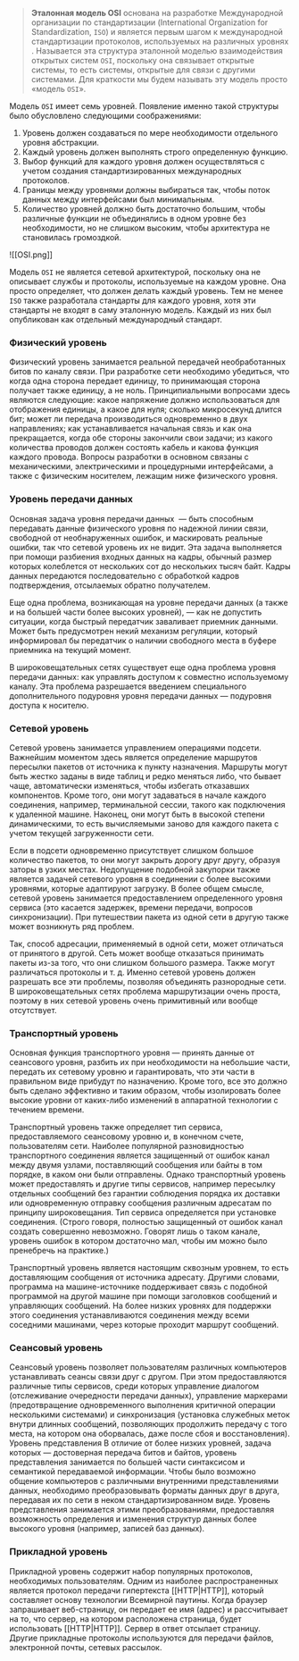 > **Эталонная модель OSI** основана на разработке Международной организации по стандартизации (International Organization for Standardization, `ISO`) и является первым шагом к международной стандартизации протоколов, используемых на различных уровнях . Называется эта структура эталонной моделью взаимодействия открытых систем `OSI`, поскольку она связывает открытые системы, то есть системы, открытые для связи с другими системами. Для краткости мы будем называть эту модель просто «модель `OSI`». 

Модель `OSI` имеет семь уровней. Появление именно такой структуры было обусловлено следующими соображениями: 

1. Уровень должен создаваться по мере необходимости отдельного уровня абстракции. 
2. Каждый уровень должен выполнять строго определенную функцию. 
3. Выбор функций для каждого уровня должен осуществляться с учетом создания стандартизированных международных протоколов. 
4. Границы между уровнями должны выбираться так, чтобы поток данных между интерфейсами был минимальным. 
5. Количество уровней должно быть достаточно большим, чтобы различные функции не объединялись в одном уровне без необходимости, но не слишком высоким, чтобы архитектура не становилась громоздкой.

![[OSI.png]]

Модель `OSI` не является сетевой архитектурой, поскольку она не описывает службы и протоколы, используемые на каждом уровне. Она просто определяет, что должен делать каждый уровень. Тем не менее `ISO` также разработала стандарты для каждого уровня, хотя эти стандарты не входят в саму эталонную модель. Каждый из них был опубликован как отдельный международный стандарт. 

### Физический уровень 

Физический уровень занимается реальной передачей необработанных битов по каналу связи. При разработке сети необходимо убедиться, что когда одна сторона передает единицу, то принимающая сторона получает также единицу, а не ноль. Принципиальными вопросами здесь являются следующие: какое напряжение должно использоваться для отображения единицы, а какое для нуля; сколько микросекунд длится бит; может ли передача производиться одновременно в двух направлениях; как устанавливается начальная связь и как она прекращается, когда обе стороны закончили свои задачи; из какого количества проводов должен состоять кабель и какова функция каждого провода. Вопросы разработки в основном связаны с механическими, электрическими и процедурными интерфейсами, а также с физическим носителем, лежащим ниже физического уровня.  

### Уровень передачи данных 

Основная задача уровня передачи данных  — быть способным передавать данные физического уровня по надежной линии связи, свободной от необнаруженных ошибок, и маскировать реальные ошибки, так что сетевой уровень их не видит. Эта задача выполняется при помощи разбиения входных данных на кадры, обычный размер которых колеблется от нескольких сот до нескольких тысяч байт. Кадры данных передаются последовательно с обработкой кадров подтверждения, отсылаемых обратно получателем. 

Еще одна проблема, возникающая на уровне передачи данных (а также и на большей части более высоких уровней), — как не допустить ситуации, когда быстрый передатчик заваливает приемник данными. Может быть предусмотрен некий механизм регуляции, который информировал бы передатчик о наличии свободного места в буфере приемника на текущий момент. 

В широковещательных сетях существует еще одна проблема уровня передачи данных: как управлять доступом к совместно используемому каналу. Эта проблема разрешается введением специального дополнительного подуровня уровня передачи данных — подуровня доступа к носителю. 

### Сетевой уровень 

Сетевой уровень занимается управлением операциями подсети. Важнейшим моментом здесь является определение маршрутов пересылки пакетов от источника к пункту назначения. Маршруты могут быть жестко заданы в виде таблиц и редко меняться либо, что бывает чаще, автоматически изменяться, чтобы избегать отказавших компонентов. Кроме того, они могут задаваться в начале каждого соединения, например, терминальной сессии, такого как подключения к удаленной машине. Наконец, они могут быть в высокой степени динамическими, то есть вычисляемыми заново для каждого пакета с учетом текущей загруженности сети. 

Если в подсети одновременно присутствует слишком большое количество пакетов, то они могут закрыть дорогу друг другу, образуя заторы в узких местах. Недопущение подобной закупорки также является задачей сетевого уровня в соединении с более высокими уровнями, которые адаптируют загрузку. В более общем смысле, сетевой уровень занимается предоставлением определенного уровня сервиса (это касается задержек, времени передачи, вопросов синхронизации). При путешествии пакета из одной сети в другую также может возникнуть ряд проблем. 

Так, способ адресации, применяемый в одной сети, может отличаться от принятого в другой. Сеть может вообще отказаться принимать пакеты из-за того, что они слишком большого размера. Также могут различаться протоколы и т. д. Именно сетевой уровень должен разрешать все эти проблемы, позволяя объединять разнородные сети. В широковещательных сетях проблема маршрутизации очень проста, поэтому в них сетевой уровень очень примитивный или вообще отсутствует.

### Транспортный уровень 

Основная функция транспортного уровня — принять данные от сеансового уровня, разбить их при необходимости на небольшие части, передать их сетевому уровню  и гарантировать, что эти части в правильном виде прибудут по назначению. Кроме того, все это должно быть сделано эффективно и таким образом, чтобы изолировать более высокие уровни от каких-либо изменений в аппаратной технологии с течением времени. 

Транспортный уровень также определяет тип сервиса, предоставляемого сеансовому уровню и, в конечном счете, пользователям сети. Наиболее популярной разновидностью транспортного соединения является защищенный от ошибок канал между двумя узлами, поставляющий сообщения или байты в том порядке, в каком они были отправлены. Однако транспортный уровень может предоставлять и другие типы сервисов, например пересылку отдельных сообщений без гарантии соблюдения порядка их доставки или одновременную отправку сообщения различным адресатам по принципу широковещания. Тип сервиса определяется при установке соединения. (Строго говоря, полностью защищенный от ошибок канал создать совершенно невозможно. Говорят лишь о таком канале, уровень ошибок в котором достаточно мал, чтобы им можно было пренебречь на практике.) 

Транспортный уровень является настоящим сквозным уровнем, то есть доставляющим сообщения от источника адресату. Другими словами, программа на машине-источнике поддерживает связь с подобной программой на другой машине при помощи заголовков сообщений и управляющих сообщений. На более низких уровнях для поддержки этого соединения устанавливаются соединения между всеми соседними машинами, через которые проходит маршрут сообщений. 

### Сеансовый уровень 

Сеансовый уровень позволяет пользователям различных компьютеров устанавливать сеансы связи друг с другом. При этом предоставляются различные типы сервисов, среди которых управление диалогом (отслеживание очередности передачи данных), управление маркерами (предотвращение одновременного выполнения критичной операции несколькими системами) и синхронизация (установка служебных меток внутри длинных сообщений, позволяющих продолжить передачу с того места, на котором она оборвалась, даже после сбоя и восстановления). Уровень представления В отличие от более низких уровней, задача которых — достоверная передача битов и байтов, уровень представления занимается по большей части синтаксисом и семантикой передаваемой информации. Чтобы было возможно общение компьютеров с различными внутренними представлениями данных, необходимо преобразовывать форматы данных друг в друга, передавая их по сети в неком стандартизированном виде. Уровень представления занимается этими преобразованиями, предоставляя возможность определения и изменения структур данных более высокого уровня (например, записей баз данных). 

### Прикладной уровень 

Прикладной уровень содержит набор популярных протоколов, необходимых пользователям. Одним из наиболее распространенных является протокол передачи гипертекста [[HTTP|HTTP]], который составляет основу технологии Всемирной паутины. Когда браузер запрашивает веб-страницу, он передает ее имя (адрес) и рассчитывает на то, что сервер, на котором расположена страница, будет использовать [[HTTP|HTTP]]. Сервер в ответ отсылает страницу. Другие прикладные протоколы используются для передачи файлов, электронной почты, сетевых рассылок.